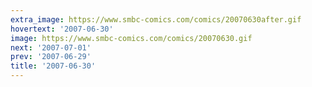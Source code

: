 ```yaml
---
extra_image: https://www.smbc-comics.com/comics/20070630after.gif
hovertext: '2007-06-30'
image: https://www.smbc-comics.com/comics/20070630.gif
next: '2007-07-01'
prev: '2007-06-29'
title: '2007-06-30'
---
```

